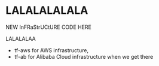# LALALALALALA

NEW InFRaStrUCtURE CODE HERE

LALALALAA

- tf-aws for AWS infrastructure,
- tf-ab for Alibaba Cloud infrastructure when we get there
